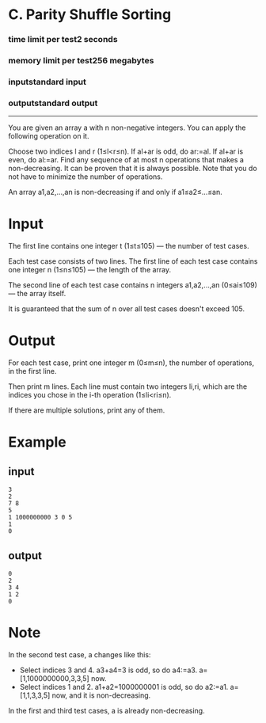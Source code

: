 # C. Parity Shuffle Sorting
### time limit per test2 seconds
### memory limit per test256 megabytes
### inputstandard input
### outputstandard output

<hr>
You are given an array a with n non-negative integers. You can apply the following operation on it.

Choose two indices l and r (1≤l<r≤n).
If al+ar is odd, do ar:=al. If al+ar is even, do al:=ar.
Find any sequence of at most n operations that makes a non-decreasing. It can be proven that it is always possible. Note that you do not have to minimize the number of operations.

An array a1,a2,…,an is non-decreasing if and only if a1≤a2≤…≤an.

# Input
The first line contains one integer t (1≤t≤105) — the number of test cases.

Each test case consists of two lines. The first line of each test case contains one integer n (1≤n≤105) — the length of the array.

The second line of each test case contains n integers a1,a2,…,an (0≤ai≤109)  — the array itself.

It is guaranteed that the sum of n over all test cases doesn't exceed 105.

# Output
For each test case, print one integer m (0≤m≤n), the number of operations, in the first line.

Then print m lines. Each line must contain two integers li,ri, which are the indices you chose in the i-th operation (1≤li<ri≤n).

If there are multiple solutions, print any of them.
# Example
## input

``` 
3
2
7 8
5
1 1000000000 3 0 5
1
0
```
## output
``` 
0
2
3 4
1 2
0
```
# Note
In the second test case, a changes like this:

- Select indices 3 and 4. a3+a4=3 is odd, so do a4:=a3. a=[1,1000000000,3,3,5] now.
- Select indices 1 and 2. a1+a2=1000000001 is odd, so do a2:=a1. a=[1,1,3,3,5] now, and it is non-decreasing.
  
In the first and third test cases, a is already non-decreasing.
